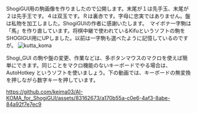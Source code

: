 ShogiGUI用の駒画像を作りましたので公開します。末尾が１は先手玉、末尾が２は先手王です。４は双玉です。Ｒは裏赤です。字母に忠実ではありません。盤は私物を加工しました。ShogiGUIの作者に感謝いたします。　マイボナ一字駒は「馬」を作り直しています。将棋中継で使われているKifuというソフトの駒をSHOGIGUI用にUPしました。以前は一字駒も選べたように記憶しているのですが。
![kutta_koma](https://github.com/keima03/AI-KOMA_for_ShogiGUI/assets/83162673/5d76dc0b-5697-4b19-9da7-ebaae36ee22b)

Shogi_GUI の駒や盤の変更、作業などは、多ボタンマウスのマクロを使えば簡単にできます。同じことをマクロ機能のないキーボードでやる場合は、AutoHotkey というソフトを使いましょう。下の動画では、キーボードの無変換を押しながら数字キーを押しています。

https://github.com/keima03/AI-KOMA_for_ShogiGUI/assets/83162673/a170b55a-c0e6-4af3-8abe-84a92f7e7ec9

